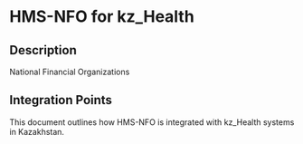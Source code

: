 # HMS-NFO for kz_Health

## Description

National Financial Organizations

## Integration Points

This document outlines how HMS-NFO is integrated with kz_Health systems in Kazakhstan.
